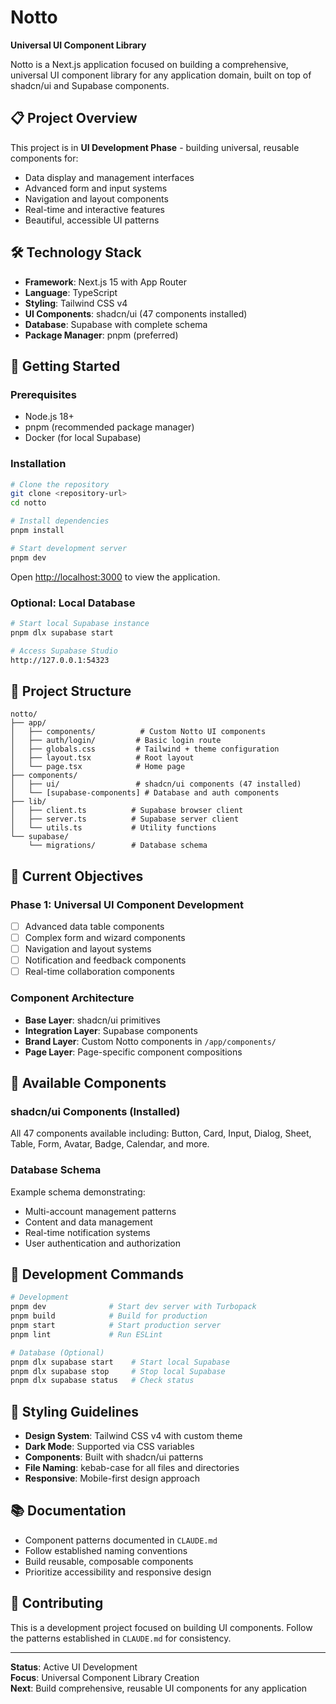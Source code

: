 # Notto

**Universal UI Component Library**

Notto is a Next.js application focused on building a comprehensive, universal UI component library for any application domain, built on top of shadcn/ui and Supabase components.

## 📋 Project Overview

This project is in **UI Development Phase** - building universal, reusable components for:
- Data display and management interfaces
- Advanced form and input systems
- Navigation and layout components
- Real-time and interactive features
- Beautiful, accessible UI patterns

## 🛠️ Technology Stack

- **Framework**: Next.js 15 with App Router
- **Language**: TypeScript
- **Styling**: Tailwind CSS v4
- **UI Components**: shadcn/ui (47 components installed)
- **Database**: Supabase with complete schema
- **Package Manager**: pnpm (preferred)

## 🚀 Getting Started

### Prerequisites
- Node.js 18+ 
- pnpm (recommended package manager)
- Docker (for local Supabase)

### Installation

```bash
# Clone the repository
git clone <repository-url>
cd notto

# Install dependencies
pnpm install

# Start development server
pnpm dev
```

Open [http://localhost:3000](http://localhost:3000) to view the application.

### Optional: Local Database

```bash
# Start local Supabase instance
pnpm dlx supabase start

# Access Supabase Studio
http://127.0.0.1:54323
```

## 📁 Project Structure

```
notto/
├── app/
│   ├── components/          # Custom Notto UI components
│   ├── auth/login/         # Basic login route
│   ├── globals.css         # Tailwind + theme configuration
│   ├── layout.tsx          # Root layout
│   └── page.tsx            # Home page
├── components/
│   ├── ui/                 # shadcn/ui components (47 installed)
│   └── [supabase-components] # Database and auth components
├── lib/
│   ├── client.ts          # Supabase browser client
│   ├── server.ts          # Supabase server client
│   └── utils.ts           # Utility functions
└── supabase/
    └── migrations/        # Database schema
```

## 🎯 Current Objectives

### Phase 1: Universal UI Component Development
- [ ] Advanced data table components
- [ ] Complex form and wizard components
- [ ] Navigation and layout systems
- [ ] Notification and feedback components
- [ ] Real-time collaboration components

### Component Architecture
- **Base Layer**: shadcn/ui primitives
- **Integration Layer**: Supabase components  
- **Brand Layer**: Custom Notto components in `/app/components/`
- **Page Layer**: Page-specific component compositions

## 🧩 Available Components

### shadcn/ui Components (Installed)
All 47 components available including: Button, Card, Input, Dialog, Sheet, Table, Form, Avatar, Badge, Calendar, and more.

### Database Schema
Example schema demonstrating:
- Multi-account management patterns
- Content and data management
- Real-time notification systems
- User authentication and authorization

## 📜 Development Commands

```bash
# Development
pnpm dev              # Start dev server with Turbopack
pnpm build            # Build for production
pnpm start            # Start production server
pnpm lint             # Run ESLint

# Database (Optional)
pnpm dlx supabase start    # Start local Supabase
pnpm dlx supabase stop     # Stop local Supabase
pnpm dlx supabase status   # Check status
```

## 🎨 Styling Guidelines

- **Design System**: Tailwind CSS v4 with custom theme
- **Dark Mode**: Supported via CSS variables
- **Components**: Built with shadcn/ui patterns
- **File Naming**: kebab-case for all files and directories
- **Responsive**: Mobile-first design approach

## 📚 Documentation

- Component patterns documented in `CLAUDE.md`
- Follow established naming conventions  
- Build reusable, composable components
- Prioritize accessibility and responsive design

## 🤝 Contributing

This is a development project focused on building UI components. Follow the patterns established in `CLAUDE.md` for consistency.

---

**Status**: Active UI Development  
**Focus**: Universal Component Library Creation  
**Next**: Build comprehensive, reusable UI components for any application